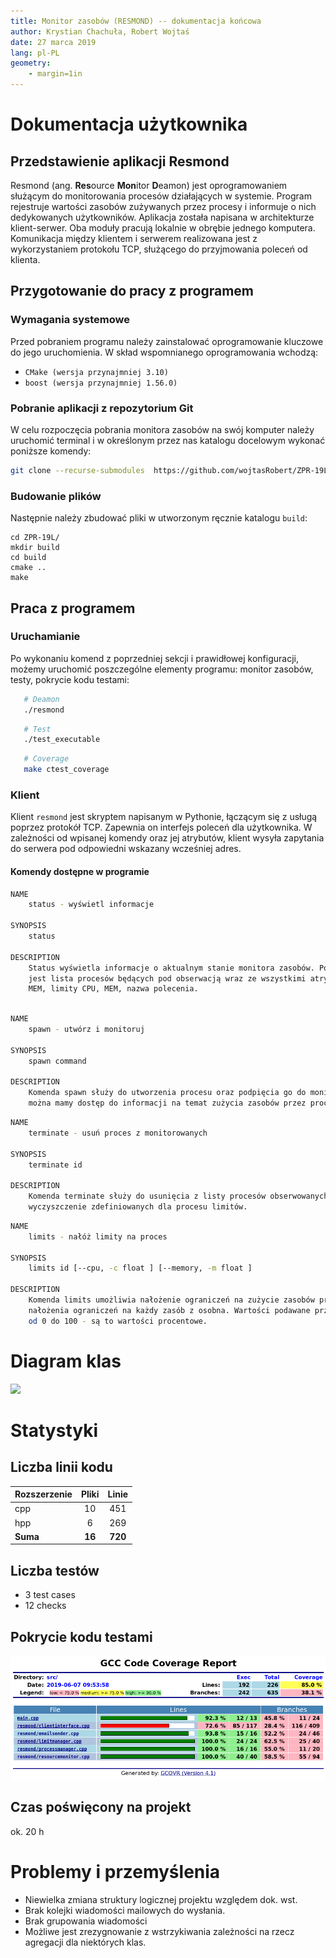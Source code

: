 ```yaml
---
title: Monitor zasobów (RESMOND) -- dokumentacja końcowa
author: Krystian Chachuła, Robert Wojtaś
date: 27 marca 2019
lang: pl-PL
geometry:
    - margin=1in
---
```


# Dokumentacja użytkownika
## Przedstawienie aplikacji Resmond
Resmond (ang. **Res**ource **Mon**itor **D**eamon) jest oprogramowaniem służącym do monitorowania 
procesów działających w systemie. Program rejestruje wartości zasobów zużywanych przez procesy i 
informuje o nich dedykowanych użytkowników. Aplikacja została napisana w architekturze klient-serwer. 
Oba moduły pracują lokalnie w obrębie jednego komputera. Komunikacja między klientem i 
serwerem realizowana jest z wykorzystaniem protokołu TCP, służącego do przyjmowania poleceń od 
klienta. 

## Przygotowanie do pracy z programem
### Wymagania systemowe
Przed pobraniem programu należy zainstalować oprogramowanie kluczowe do jego uruchomienia. W skład 
wspomnianego oprogramowania wchodzą:

* ```CMake (wersja przynajmniej 3.10)```
* ```boost (wersja przynajmniej 1.56.0)```

### Pobranie aplikacji z repozytorium Git
W celu rozpoczęcia pobrania monitora zasobów na swój komputer należy uruchomić terminal i w określonym 
 przez nas katalogu docelowym wykonać poniższe komendy:

```bash
git clone --recurse-submodules  https://github.com/wojtasRobert/ZPR-19L.git
```

### Budowanie plików
Następnie należy zbudować pliki w utworzonym ręcznie katalogu ```build```:

```
cd ZPR-19L/
mkdir build
cd build
cmake ..
make
```

## Praca z programem
### Uruchamianie
Po wykonaniu komend z poprzedniej sekcji i prawidłowej konfiguracji, możemy uruchomić poszczególne elementy programu: monitor
 zasobów, testy, pokrycie kodu testami:

```bash
   # Deamon
   ./resmond
```

```bash
   # Test
   ./test_executable
```

```bash
   # Coverage
   make ctest_coverage
```


### Klient
Klient ```resmond``` jest skryptem napisanym w Pythonie, łączącym się z usługą poprzez protokół TCP. 
Zapewnia on interfejs poleceń dla użytkownika. W zależności od wpisanej komendy oraz jej atrybutów, klient 
wysyła zapytania do serwera pod odpowiedni wskazany wcześniej adres. 

#### Komendy dostępne w programie

```bash
NAME
    status - wyświetl informacje 
    
SYNOPSIS
    status
    
DESCRIPTION
    Status wyświetla informacje o aktualnym stanie monitora zasobów. Po wywołaniu komendy drukowana 
    jest lista procesów będących pod obserwacją wraz ze wszystkimi atrybutami (id procesu, zużycie CPU, 
    MEM, limity CPU, MEM, nazwa polecenia. 
    
```

```bash
NAME
    spawn - utwórz i monitoruj
    
SYNOPSIS
    spawn command
    
DESCRIPTION
    Komenda spawn służy do utworzenia procesu oraz podpięcia go do monitora zasobów. Po utworzeniu 
    można mamy dostęp do informacji na temat zużycia zasobów przez proces.    
```

```bash
NAME
    terminate - usuń proces z monitorowanych
    
SYNOPSIS
    terminate id
    
DESCRIPTION
    Komenda terminate służy do usunięcia z listy procesów obserwowanych przez monitor zasobów oraz 
    wyczyszczenie zdefiniowanych dla procesu limitów.
```

```bash
NAME
    limits - nałóż limity na proces
    
SYNOPSIS
    limits id [--cpu, -c float ] [--memory, -m float ]
    
DESCRIPTION
    Komenda limits umożliwia nałożenie ograniczeń na zużycie zasobów przez procesy. Istnieje możliwość 
    nałożenia ograniczeń na każdy zasób z osobna. Wartości podawane przez użytkownika powinny być w zakresie 
    od 0 do 100 - są to wartości procentowe.
```

# Diagram klas

![](diagram_klas.png)

# Statystyki

## Liczba linii kodu

| Rozszerzenie | Pliki  | Linie   |
| ------------ | :----: | :-----: |
| cpp          | 10     | 451     |
| hpp          | 6      | 269     |
| **Suma**     | **16** | **720** |

## Liczba testów

* 3 test cases
* 12 checks

## Pokrycie kodu testami

![](cov.png)

## Czas poświęcony na projekt

ok. 20 h

# Problemy i przemyślenia

* Niewielka zmiana struktury logicznej projektu względem dok. wst.
* Brak kolejki wiadomości mailowych do wysłania.
* Brak grupowania wiadomości
* Możliwe jest zrezygnowanie z wstrzykiwania zależności na rzecz agregacji dla niektórych klas.